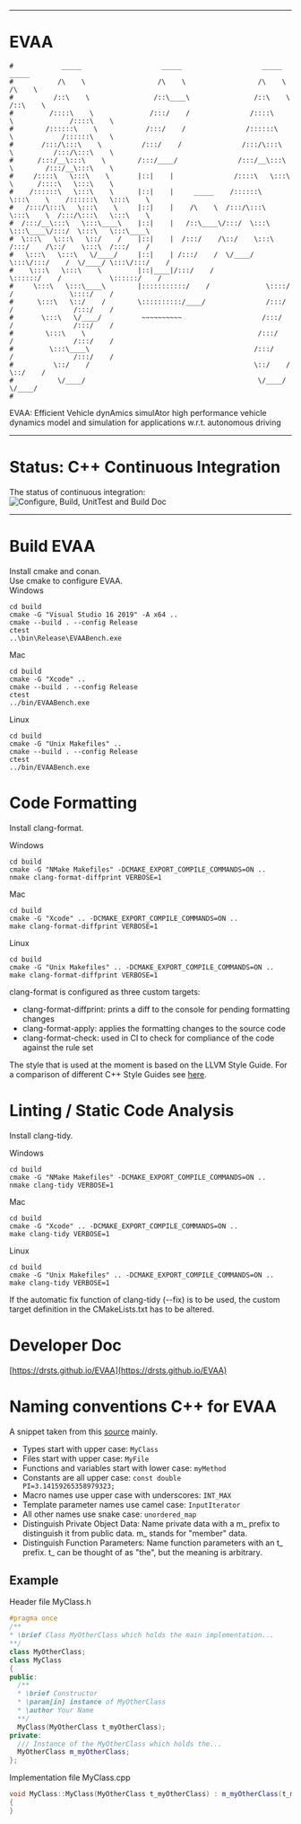 ***
# EVAA
```
#            _____                    _____                    _____                    _____           
#           /\    \                  /\    \                  /\    \                  /\    \          
#          /::\    \                /::\____\                /::\    \                /::\    \         
#         /::::\    \              /:::/    /               /::::\    \              /::::\    \        
#        /::::::\    \            /:::/    /               /::::::\    \            /::::::\    \       
#       /:::/\:::\    \          /:::/    /               /:::/\:::\    \          /:::/\:::\    \      
#      /:::/__\:::\    \        /:::/____/               /:::/__\:::\    \        /:::/__\:::\    \     
#     /::::\   \:::\    \       |::|    |               /::::\   \:::\    \      /::::\   \:::\    \    
#    /::::::\   \:::\    \      |::|    |     _____    /::::::\   \:::\    \    /::::::\   \:::\    \   
#   /:::/\:::\   \:::\    \     |::|    |    /\    \  /:::/\:::\   \:::\    \  /:::/\:::\   \:::\    \  
#  /:::/__\:::\   \:::\____\    |::|    |   /::\____\/:::/  \:::\   \:::\____\/:::/  \:::\   \:::\____\ 
#  \:::\   \:::\   \::/    /    |::|    |  /:::/    /\::/    \:::\  /:::/    /\::/    \:::\  /:::/    / 
#   \:::\   \:::\   \/____/     |::|    | /:::/    /  \/____/ \:::\/:::/    /  \/____/ \:::\/:::/    /  
#    \:::\   \:::\    \         |::|____|/:::/    /            \::::::/    /            \::::::/    /   
#     \:::\   \:::\____\        |:::::::::::/    /              \::::/    /              \::::/    /    
#      \:::\   \::/    /        \::::::::::/____/               /:::/    /               /:::/    /     
#       \:::\   \/____/          ~~~~~~~~~~                    /:::/    /               /:::/    /      
#        \:::\    \                                           /:::/    /               /:::/    /       
#         \:::\____\                                         /:::/    /               /:::/    /        
#          \::/    /                                         \::/    /                \::/    /         
#           \/____/                                           \/____/                  \/____/          
#                                                                                                       
```
EVAA: Efficient Vehicle dynAmics simulAtor
high performance vehicle dynamics model and simulation for applications 
w.r.t. autonomous driving
***
# Status: C++ Continuous Integration   
The status of continuous integration:
![Configure, Build, UnitTest and Build Doc](https://github.com/DrStS/EVAA/workflows/Configure,%20Build,%20UnitTest%20and%20Build%20Doc/badge.svg)  
***
# Build EVAA  
Install cmake and conan.    
Use cmake to configure EVAA.   
Windows  
```console
cd build
cmake -G "Visual Studio 16 2019" -A x64 ..
cmake --build . --config Release
ctest
..\bin\Release\EVAABench.exe
```
Mac  
```console
cd build
cmake -G "Xcode" ..
cmake --build . --config Release
ctest
../bin/EVAABench.exe
```
Linux  
```console
cd build
cmake -G "Unix Makefiles" ..
cmake --build . --config Release
ctest
../bin/EVAABench.exe
```

# Code Formatting   

Install clang-format.    

Windows  
```console
cd build
cmake -G "NMake Makefiles" -DCMAKE_EXPORT_COMPILE_COMMANDS=ON ..
nmake clang-format-diffprint VERBOSE=1
```
Mac  
```console
cd build
cmake -G "Xcode" .. -DCMAKE_EXPORT_COMPILE_COMMANDS=ON ..
make clang-format-diffprint VERBOSE=1
```
Linux  
```console
cd build
cmake -G "Unix Makefiles" .. -DCMAKE_EXPORT_COMPILE_COMMANDS=ON ..
make clang-format-diffprint VERBOSE=1
```

clang-format is configured as three custom targets:
- clang-format-diffprint: prints a diff to the console for pending formatting changes
- clang-format-apply: applies the formatting changes to the source code
- clang-format-check: used in CI to check for compliance of the code against the rule set

The style that is used at the moment is based on the LLVM Style Guide. For a comparison of different C++ Style Guides see [here](https://github.com/motine/cppstylelineup).

# Linting / Static Code Analysis  

Install clang-tidy.    

Windows  
```console
cd build
cmake -G "NMake Makefiles" -DCMAKE_EXPORT_COMPILE_COMMANDS=ON ..
nmake clang-tidy VERBOSE=1
```
Mac  
```console
cd build
cmake -G "Xcode" .. -DCMAKE_EXPORT_COMPILE_COMMANDS=ON ..
make clang-tidy VERBOSE=1
```
Linux  
```console
cd build
cmake -G "Unix Makefiles" .. -DCMAKE_EXPORT_COMPILE_COMMANDS=ON ..
make clang-tidy VERBOSE=1
```

If the automatic fix function of clang-tidy (--fix) is to be used, the custom target definition in the CMakeLists.txt has to be altered.

# Developer Doc
[https://drsts.github.io/EVAA](https://drsts.github.io/EVAA)

# Naming conventions C++ for EVAA
A snippet taken from this [source](https://lefticus.gitbooks.io/cpp-best-practices/content/03-Style.html) mainly.   
* Types start with upper case: <code>MyClass</code>  
* Files start with upper case: <code>MyFile</code>  
* Functions and variables start with lower case: <code>myMethod</code>   
* Constants are all upper case: <code>const double PI=3.14159265358979323;</code>  
* Macro names use upper case with underscores: <code>INT_MAX</code>  
* Template parameter names use camel case: <code>InputIterator</code>  
* All other names use snake case: <code>unordered_map</code>   
* Distinguish Private Object Data: Name private data with a m_ prefix to distinguish it from public data. m_ stands for "member" data.  
* Distinguish Function Parameters: Name function parameters with an t_ prefix. t_ can be thought of as "the", but the meaning is arbitrary.  
## Example
Header file MyClass.h    
```cpp
#pragma once
/**
* \brief Class MyOtherClass which holds the main implementation...
**/
class MyOtherClass;
class MyClass
{
public:
  /**
  * \brief Constructor
  * \param[in] instance of MyOtherClass
  * \author Your Name
  **/
  MyClass(MyOtherClass t_myOtherClass);
private:
  /// Instance of the MyOtherClass which holds the...
  MyOtherClass m_myOtherClass;
};
```
Implementation file MyClass.cpp    
```cpp
void MyClass::MyClass(MyOtherClass t_myOtherClass) : m_myOtherClass(t_myOtherClass)
{
}
```
  
